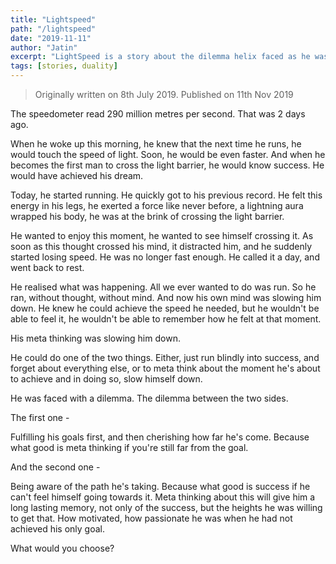 ```yaml
---
title: "Lightspeed"
path: "/lightspeed"
date: "2019-11-11"
author: "Jatin"
excerpt: "LightSpeed is a story about the dilemma helix faced as he was about to run faster than light."
tags: [stories, duality]
---
```


> Originally written on 8th July 2019. Published on 11th Nov 2019

The speedometer read 290 million metres per second.
That was 2 days ago.

When he woke up this morning, he knew that the next time he runs, he would touch the speed of light. Soon, he would be even faster. And when he becomes the first man to cross the light barrier, he would know success. He would have achieved his dream.

Today, he started running. He quickly got to his previous record. He felt this energy in his legs, he exerted a force like never before, a lightning aura wrapped his body, he was at the brink of crossing the light barrier.

He wanted to enjoy this moment, he wanted to see himself crossing it. As soon as this thought crossed his mind, it distracted him, and he suddenly started losing speed. He was no longer fast enough. He called it a day, and went back to rest.

He realised what was happening. All we ever wanted to do was run. So he ran, without thought, without mind. And now his own mind was slowing him down. He knew he could achieve the speed he needed, but he wouldn't be able to feel it, he wouldn't be able to remember how he felt at that moment.

His meta thinking was slowing him down.

He could do one of the two things.
Either, just run blindly into success, and forget about everything else,
or to meta think about the moment he's about to achieve and in doing so, slow himself down.

He was faced with a dilemma. The dilemma between the two sides.

The first one -

Fulfilling his goals first, and then cherishing how far he's come. Because what good is meta thinking if you're still far from the goal.

And the second one -

Being aware of the path he's taking. Because what good is success if he can't feel himself going towards it. Meta thinking about this will give him a long lasting memory, not only of the success, but the heights he was willing to get that. How motivated, how passionate he was when he had not achieved his only goal.

What would you choose?
